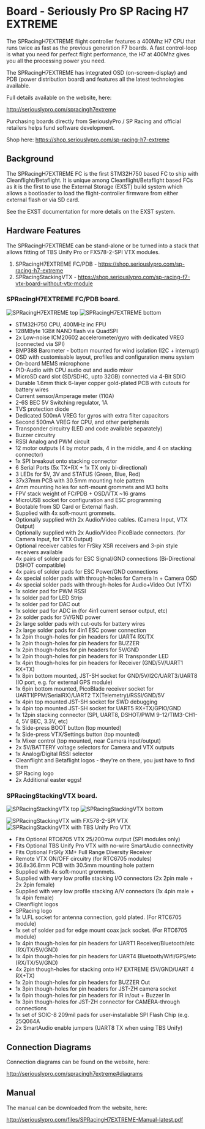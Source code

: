 # Board - Seriously Pro SP Racing H7 EXTREME

The SPRacingH7EXTREME flight controller features a 400Mhz H7 CPU that runs twice as fast as the previous generation F7 boards.
A fast control-loop is what you need for perfect flight performance, the H7 at 400Mhz gives you all the processing power you need.

The SPRacingH7EXTREME has integrated OSD (on-screen-display) and PDB (power distribution board) and features all the latest technologies available.

Full details available on the website, here:

http://seriouslypro.com/spracingh7extreme

Purchasing boards directly from SeriouslyPro / SP Racing and official retailers helps fund software development.

Shop here: https://shop.seriouslypro.com/sp-racing-h7-extreme

## Background

The SPRacingH7EXTREME FC is the first STM32H750 based FC to ship with Cleanflight/Betaflight.  It is unique among Cleanflight/Betaflight based FCs as it is the first
to use the External Storage (EXST) build system which allows a bootloader to load the flight-controller firmware from either external flash or via SD card.

See the EXST documentation for more details on the EXST system.

## Hardware Features

The SPRacingH7EXTREME can be stand-alone or be turned into a stack that allows fitting of TBS Unify Pro or FX578-2-SPI VTX modules.

1. SPRacingH7EXTREME FC/PDB - https://shop.seriouslypro.com/sp-racing-h7-extreme
2. SPRacingStackingVTX      - https://shop.seriouslypro.com/sp-racing-f7-vtx-board-without-vtx-module

### SPRacingH7EXTREME FC/PDB board.

![SPRacingH7EXTREME top](images/spracingh7extreme-pcb-top.jpg)
![SPRacingH7EXTREME bottom](images/spracingh7extreme-pcb-bottom.jpg)

* STM32H750 CPU, 400MHz inc FPU
* 128MByte 1GBit NAND flash via QuadSPI
* 2x Low-noise ICM20602 accelerometer/gyro with dedicated VREG (connected via SPI)
* BMP388 Barometer - bottom mounted for wind isolation (I2C + interrupt)
* OSD with customisable layout, profiles and configuration menu system
* On-board MEMS microphone
* PID-Audio with CPU audio out and audio mixer
* MicroSD card slot (SD/SDHC, upto 32GB) connected via 4-Bit SDIO
* Durable 1.6mm thick 6-layer copper gold-plated PCB with cutouts for battery wires
* Current sensor/Amperage meter (110A)
* 2-6S BEC 5V Switching regulator, 1A
* TVS protection diode
* Dedicated 500mA VREG for gyros with extra filter capacitors
* Second 500mA VREG for CPU, and other peripherals
* Transponder circuitry (LED and code available separately)
* Buzzer circuitry
* RSSI Analog and PWM circuit
* 12 motor outputs (4 by motor pads, 4 in the middle, and 4 on stacking connector)
* 1x SPI breakout onto stacking connector
* 6 Serial Ports (5x TX+RX + 1x TX only bi-directional)
* 3 LEDs for 5V, 3V and STATUS (Green, Blue, Red)
* 37x37mm PCB with 30.5mm mounting hole pattern
* 4mm mounting holes for soft-mount grommets and M3 bolts
* FPV stack weight of FC/PDB + OSD/VTX ~16 grams
* MicroUSB socket for configuration and ESC programming
* Bootable from SD Card or External flash.
* Supplied with 4x soft-mount grommets.
* Optionally supplied with 2x Audio/Video cables. (Camera Input, VTX Output)
* Optionally supplied with 2x Audio/Video PicoBlade connectors. (for Camera Input, for VTX Output)
* Optional receiver cables for FrSky XSR receivers and 3-pin style receivers available
* 4x pairs of solder pads for ESC Signal/GND connections (Bi-Directional DSHOT compatible)
* 4x pairs of solder pads for ESC Power/GND connections
* 4x special solder pads with through-holes for Camera In + Camera OSD
* 4x special solder pads with through-holes for Audio+Video Out (VTX)
* 1x solder pad for PWM RSSI
* 1x solder pad for LED Strip
* 1x solder pad for DAC out
* 1x solder pad for ADC in (for 4in1 current sensor output, etc)
* 2x solder pads for 5V/GND power
* 2x large solder pads with cut-outs for battery wires
* 2x large solder pads for 4in1 ESC power connection
* 1x 2pin though-holes for pin headers for UART4 RX/TX
* 1x 2pin though-holes for pin headers for BUZZER
* 1x 2pin though-holes for pin headers for 5V/GND
* 1x 2pin though-holes for pin headers for IR Transponder LED
* 1x 4pin though-holes for pin headers for Receiver (GND/5V/UART1 RX+TX)
* 1x 8pin bottom mounted, JST-SH socket for GND/5V/I2C/UART3/UART8 (IO port, e.g. for external GPS module)
* 1x 6pin bottom mounted, PicoBlade receiver socket for UART1(PPM/SerialRX)/UART2 TX(Telemetry)/RSSI/GND/5V
* 1x 4pin top mounted JST-SH socket for SWD debugging
* 1x 4pin top mounted JST-SH socket for UART5 RX+TX/GPIO/GND
* 1x 12pin stacking connector (SPI, UART8, DSHOT/PWM 9-12/TIM3-CH1-4, 5V BEC, 3.3V, etc)
* 1x Side-press BOOT button (top mounted)
* 1x Side-press VTX/Settings button (top mounted)
* 1x Mixer control (top mounted, near Camera input/output)
* 2x 5V/BATTERY voltage selectors for Camera and VTX outputs
* 1x Analog/Digital RSSI selector
* Cleanflight and Betaflight logos - they're on there, you just have to find them
* SP Racing logo
* 2x Additional easter eggs!

### SPRacingStackingVTX board.

![SPRacingStackingVTX top](images/spracingstackingvtx-pcb-top.jpg)
![SPRacingStackingVTX bottom](images/spracingstackingvtx-pcb-bottom.jpg)

![SPRacingStackingVTX with FX578-2-SPI VTX](images/spracingstackingvtx-with-module.jpg)
![SPRacingStackingVTX with TBS Unify Pro VTX](images/spracingstackingvtx-with-unify-pro.jpg)

* Fits Optional RTC6705 VTX 25/200mw output (SPI modules only)
* Fits Optional TBS Unify Pro VTX with no-wire SmartAudio connectivity
* Fits Optional FrSKy XM+ Full Range Diversity Receiver
* Remote VTX ON/OFF circuitry (for RTC6705 modules)
* 36.8x36.8mm PCB with 30.5mm mounting hole pattern
* Supplied with 4x soft-mount grommets.
* Supplied with very low profile stacking I/O connectors (2x 2pin male + 2x 2pin female)
* Supplied with very low profile stacking A/V connectors (1x 4pin male + 1x 4pin female)
* Cleanflight logos
* SPRacing logo
* 1x U.FL socket for antenna connection, gold plated. (For RTC6705 module)
* 1x set of solder pad for edge mount coax jack socket. (For RTC6705 module)
* 1x 4pin though-holes for pin headers for UART1 Receiver/Bluetooth/etc (RX/TX/5V/GND)
* 1x 4pin though-holes for pin headers for UART4 Bluetooth/Wifi/GPS/etc (RX/TX/5V/GND)
* 4x 2pin though-holes for stacking onto H7 EXTREME (5V/GND/UART 4 RX+TX)
* 1x 2pin though-holes for pin headers for BUZZER Out
* 1x 3pin though-holes for pin headers for JST-ZH camera socket
* 1x 6pin though-holes for pin headers for IR in/out + Buzzer In
* 1x 3pin though-holes for JST-ZH connector for CAMERA-through connections
* 1x set of SOIC-8 209mil pads for user-installable SPI Flash Chip (e.g. 25Q064A
* 2x SmartAudio enable jumpers (UART8 TX when using TBS Unify)

## Connection Diagrams

Connection diagrams can be found on the website, here:

http://seriouslypro.com/spracingh7extreme#diagrams


## Manual

The manual can be downloaded from the website, here:

http://seriouslypro.com/files/SPRacingH7EXTREME-Manual-latest.pdf

